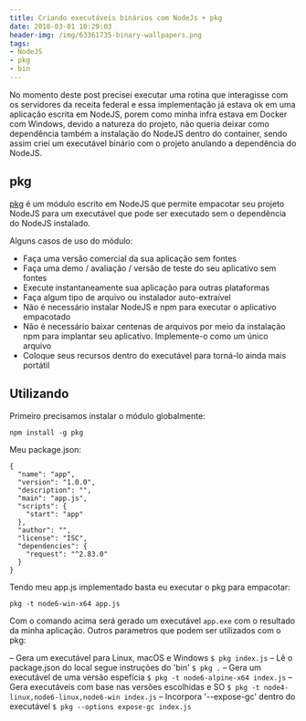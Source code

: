 ```yaml
---
title: Criando executáveis binários com NodeJs + pkg
date: 2018-03-01 10:29:03
header-img: /img/63361735-binary-wallpapers.png
tags:
- NodeJS
- pkg
- bin
---
```


No momento deste post precisei executar uma rotina que interagisse com os servidores da receita federal e essa implementação já estava ok em uma aplicação escrita em NodeJS, porem como minha infra estava em Docker com Windows, devido a natureza do projeto, não queria deixar como dependência também a instalação do NodeJS dentro do container, sendo assim criei um executável binário com o projeto anulando a dependência do NodeJS.

## pkg

[pkg](https://github.com/zeit/pkg) é um módulo escrito em NodeJS que permite empacotar seu projeto NodeJS para um executável que pode ser executado sem o dependência do NodeJS instalado.

Alguns casos de uso do módulo:
- Faça uma versão comercial da sua aplicação sem fontes
- Faça uma demo / avaliação / versão de teste do seu aplicativo sem fontes
- Execute instantaneamente sua aplicação para outras plataformas
- Faça algum tipo de arquivo ou instalador auto-extraível
- Não é necessário instalar NodeJS e npm para executar o aplicativo empacotado
- Não é necessário baixar centenas de arquivos por meio da instalação npm para implantar seu aplicativo. Implemente-o como um único arquivo
- Coloque seus recursos dentro do executável para torná-lo ainda mais portátil

## Utilizando

Primeiro precisamos instalar o módulo globalmente:

```
npm install -g pkg
```

Meu package.json:

```
{
  "name": "app",
  "version": "1.0.0",
  "description": "",
  "main": "app.js",
  "scripts": {
    "start": "app"
  },
  "author": "",
  "license": "ISC",
  "dependencies": {
    "request": "^2.83.0"
  }
}
```

Tendo meu app.js implementado basta eu executar o pkg para empacotar:

```
pkg -t node6-win-x64 app.js
```

Com o comando acima será gerado um executável `app.exe` com o resultado da minha aplicação. Outros parametros que podem ser utilizados com o pkg:

– Gera um executável para Linux, macOS e Windows
    `$ pkg index.js`
– Lê o package.json do local segue instruções do 'bin'
    `$ pkg .`
– Gera um executável de uma versão espefícia
    `$ pkg -t node6-alpine-x64 index.js`
– Gera executáveis com base nas versões escolhidas e SO
    `$ pkg -t node4-linux,node6-linux,node6-win index.js`
– Incorpora '--expose-gc' dentro do executável
    `$ pkg --options expose-gc index.js`


